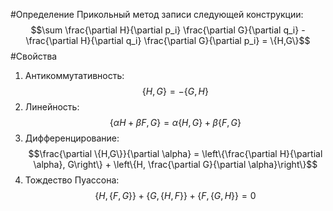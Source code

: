 #Определение 
Прикольный метод записи следующей конструкции:$$\sum \frac{\partial H}{\partial p_i} \frac{\partial G}{\partial q_i} - \frac{\partial H}{\partial q_i} \frac{\partial G}{\partial p_i} = \{H,G\}$$
#Свойства
1. Антикоммутативность:$$\{H,G\} = -\{G,H\}$$
2. Линейность:$$\{\alpha H + \beta F,G\} = \alpha \{H,G\} + \beta\{F,G\}$$
3. Дифференцирование:$$\frac{\partial \{H,G\}}{\partial \alpha} = \left\{\frac{\partial H}{\partial \alpha}, G\right\} + \left\{H, \frac{\partial G}{\partial \alpha}\right\}$$
4. Тождество Пуассона:$$\left\{H, \left\{F, G\right\}\right\} + \left\{G, \left\{H, F\right\}\right\} + \left\{F, \left\{G, H\right\}\right\} = 0$$